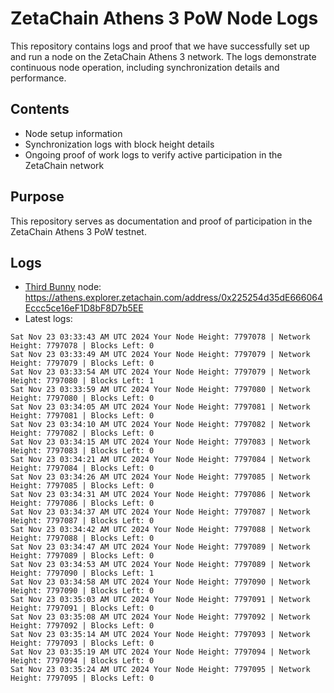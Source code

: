 # ZetaChain Athens 3 PoW Node Logs
This repository contains logs and proof that we have successfully set up and run a node on the ZetaChain Athens 3 network. The logs demonstrate continuous node operation, including synchronization details and performance.

## Contents
- Node setup information
- Synchronization logs with block height details
- Ongoing proof of work logs to verify active participation in the ZetaChain network

## Purpose
This repository serves as documentation and proof of participation in the ZetaChain Athens 3 PoW testnet.

## Logs

- [Third Bunny](https://thirdbunny.xyz/) node: https://athens.explorer.zetachain.com/address/0x225254d35dE666064Eccc5ce16eF1D8bF8D7b5EE
- Latest logs:
```
Sat Nov 23 03:33:43 AM UTC 2024 Your Node Height: 7797078 | Network Height: 7797078 | Blocks Left: 0
Sat Nov 23 03:33:49 AM UTC 2024 Your Node Height: 7797079 | Network Height: 7797079 | Blocks Left: 0
Sat Nov 23 03:33:54 AM UTC 2024 Your Node Height: 7797079 | Network Height: 7797080 | Blocks Left: 1
Sat Nov 23 03:33:59 AM UTC 2024 Your Node Height: 7797080 | Network Height: 7797080 | Blocks Left: 0
Sat Nov 23 03:34:05 AM UTC 2024 Your Node Height: 7797081 | Network Height: 7797081 | Blocks Left: 0
Sat Nov 23 03:34:10 AM UTC 2024 Your Node Height: 7797082 | Network Height: 7797082 | Blocks Left: 0
Sat Nov 23 03:34:15 AM UTC 2024 Your Node Height: 7797083 | Network Height: 7797083 | Blocks Left: 0
Sat Nov 23 03:34:21 AM UTC 2024 Your Node Height: 7797084 | Network Height: 7797084 | Blocks Left: 0
Sat Nov 23 03:34:26 AM UTC 2024 Your Node Height: 7797085 | Network Height: 7797085 | Blocks Left: 0
Sat Nov 23 03:34:31 AM UTC 2024 Your Node Height: 7797086 | Network Height: 7797086 | Blocks Left: 0
Sat Nov 23 03:34:37 AM UTC 2024 Your Node Height: 7797087 | Network Height: 7797087 | Blocks Left: 0
Sat Nov 23 03:34:42 AM UTC 2024 Your Node Height: 7797088 | Network Height: 7797088 | Blocks Left: 0
Sat Nov 23 03:34:47 AM UTC 2024 Your Node Height: 7797089 | Network Height: 7797089 | Blocks Left: 0
Sat Nov 23 03:34:53 AM UTC 2024 Your Node Height: 7797089 | Network Height: 7797090 | Blocks Left: 1
Sat Nov 23 03:34:58 AM UTC 2024 Your Node Height: 7797090 | Network Height: 7797090 | Blocks Left: 0
Sat Nov 23 03:35:03 AM UTC 2024 Your Node Height: 7797091 | Network Height: 7797091 | Blocks Left: 0
Sat Nov 23 03:35:08 AM UTC 2024 Your Node Height: 7797092 | Network Height: 7797092 | Blocks Left: 0
Sat Nov 23 03:35:14 AM UTC 2024 Your Node Height: 7797093 | Network Height: 7797093 | Blocks Left: 0
Sat Nov 23 03:35:19 AM UTC 2024 Your Node Height: 7797094 | Network Height: 7797094 | Blocks Left: 0
Sat Nov 23 03:35:24 AM UTC 2024 Your Node Height: 7797095 | Network Height: 7797095 | Blocks Left: 0
```
